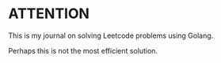 # ATTENTION

This is my journal on solving Leetcode problems using Golang.

Perhaps this is not the most efficient solution.
